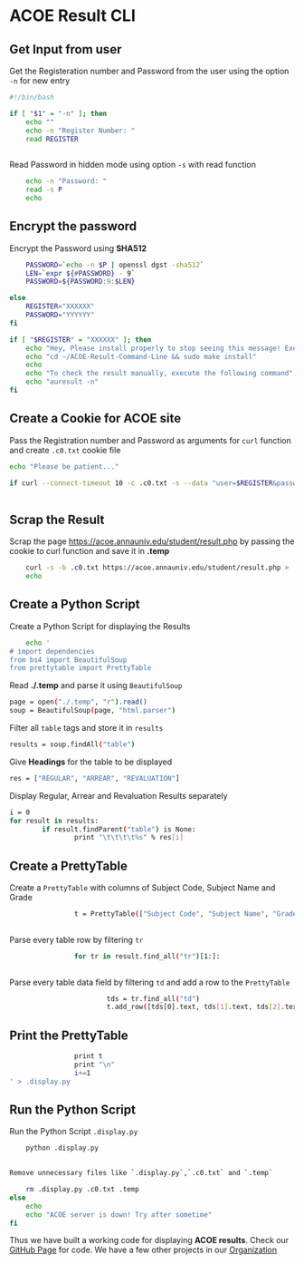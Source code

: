 
# ACOE Result CLI

## Get Input from user

Get the Registeration number and Password from the user using the option `-n` for new entry


```bash
#!/bin/bash

if [ "$1" = "-n" ]; then
    echo ""
    echo -n "Register Number: "
    read REGISTER
    
```

Read Password in hidden mode using option `-s` with read function


```bash
    echo -n "Password: "
    read -s P
    echo
```

## Encrypt the password

Encrypt the Password using **SHA512**


```bash
    PASSWORD=`echo -n $P | openssl dgst -sha512`
    LEN=`expr ${#PASSWORD} - 9`
    PASSWORD=${PASSWORD:9:$LEN}
```


```bash
else
    REGISTER="XXXXXX"
    PASSWORD="YYYYYY"
fi
```


```bash
if [ "$REGISTER" = "XXXXXX" ]; then
    echo "Hey, Please install properly to stop seeing this message! Execute the following Command"
    echo "cd ~/ACOE-Result-Command-Line && sudo make install"
    echo
    echo "To check the result manually, execute the following command"
    echo "auresult -n"
fi
```

## Create a Cookie for ACOE site

Pass the Registration number and Password as arguments for `curl` function and create `.c0.txt` cookie file


```bash
echo "Please be patient..."

if curl --connect-timeout 10 -c .c0.txt -s --data "user=$REGISTER&password=&p=$PASSWORD" https://acoe.annauniv.edu/student/process_login.php; then
    
```

## Scrap the Result

Scrap the page https://acoe.annauniv.edu/student/result.php by passing the cookie to curl function and save it in **.temp**


```bash
    curl -s -b .c0.txt https://acoe.annauniv.edu/student/result.php > .temp
    echo 
```

## Create a Python Script

Create a Python Script for displaying the Results


```bash
    echo '
# import dependencies
from bs4 import BeautifulSoup
from prettytable import PrettyTable
```

Read **./.temp** and parse it using `BeautifulSoup`


```bash
page = open("./.temp", "r").read()
soup = BeautifulSoup(page, "html.parser")
```

Filter all `table` tags and store it in `results`


```bash
results = soup.findAll("table")
```

Give **Headings** for the table to be displayed


```bash
res = ["REGULAR", "ARREAR", "REVALUATION"]
```

Display Regular, Arrear and Revaluation Results separately


```bash
i = 0
for result in results:
        if result.findParent("table") is None:
                print "\t\t\t\t%s" % res[i]     
```

## Create a PrettyTable

Create a `PrettyTable` with columns of Subject Code, Subject Name and Grade


```bash
                t = PrettyTable(["Subject Code", "Subject Name", "Grade"])
                
```

Parse every table row by filtering `tr`


```bash
                for tr in result.find_all("tr")[1:]:
                        
```

Parse every table data field by filtering `td` and add a row to the `PrettyTable`


```bash
                        tds = tr.find_all("td")
                        t.add_row([tds[0].text, tds[1].text, tds[2].text])
```

## Print the PrettyTable


```bash
                print t
                print "\n"
                i+=1
' > .display.py
```

## Run the Python Script

Run the Python Script `.display.py`


```bash
    python .display.py
    
```


```bash
Remove unnecessary files like `.display.py`,`.c0.txt` and `.temp`
```


```bash
    rm .display.py .c0.txt .temp
else
    echo
    echo "ACOE server is down! Try after sometime"
fi
```

Thus we have built a working code for displaying **ACOE results**. Check our [GitHub Page](https://github.com/lost-plus-found/ACOE-Result-Command-Line) for code. We have a few other projects in our [Organization](https://github.com/lost-plus-found)
